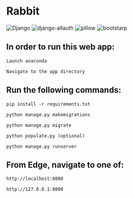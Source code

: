 # Rabbit
![Django](https://badgen.net/badge/python/Django/green?icon=pypy)
![django-allauth](https://badgen.net/badge/python/django-allauth/green?icon=pypy)
![pillow](https://badgen.net/badge/python/pillow/green?icon=pypy) 
![bootstarp](https://badgen.net/badge/bootstarp/Bootstap5/purple?icon=pypy)

## In order to run this web app:

    Launch anaconda 
  
    Navigate to the app directory
  
  ## Run the following commands:

    pip install -r requirements.txt
    
    python manage.py makemigrations
    
    python manage.py migrate
    
    python populate.py (optional)
    
    python manage.py runserver
    
  ## From Edge, navigate to one of:
    
    http://localhost:8000
  
    http://127.0.0.1:8000
